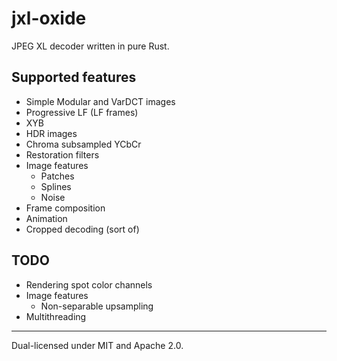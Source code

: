 # jxl-oxide
JPEG XL decoder written in pure Rust.

## Supported features
- Simple Modular and VarDCT images
- Progressive LF (LF frames)
- XYB
- HDR images
- Chroma subsampled YCbCr
- Restoration filters
- Image features
  - Patches
  - Splines
  - Noise
- Frame composition
- Animation
- Cropped decoding (sort of)

## TODO
- Rendering spot color channels
- Image features
  - Non-separable upsampling
- Multithreading

---

Dual-licensed under MIT and Apache 2.0.
